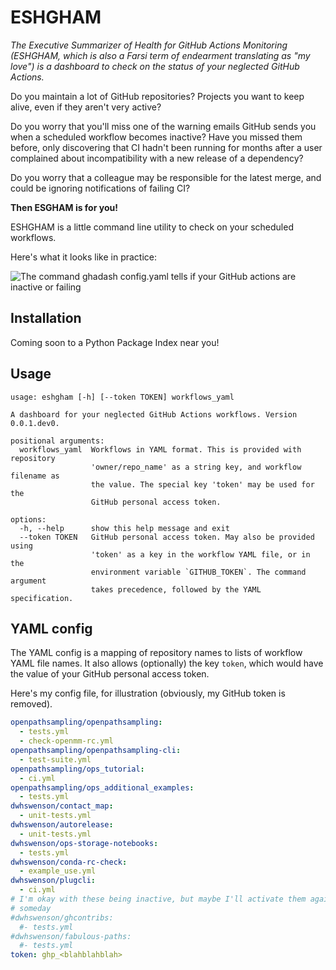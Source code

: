 # ESHGHAM

*The Executive Summarizer of Health for GitHub Actions Monitoring (ESHGHAM,
which is also a Farsi term of endearment translating as "my love") is a
dashboard to check on the status of your neglected GitHub Actions.*

Do you maintain a lot of GitHub repositories? Projects you want to keep alive,
even if they aren't very active?

Do you worry that you'll miss one of the warning emails GitHub sends you when a
scheduled workflow becomes inactive? Have you missed them before, only
discovering that CI hadn't been running for months after a user complained
about incompatibility with a new release of a dependency?

Do you worry that a colleague may be responsible for the latest merge, and
could be ignoring notifications of failing CI?

**Then ESGHAM is for you!**

ESHGHAM is a little command line utility to check on your scheduled workflows.

Here's what it looks like in practice:

![The command ghadash config.yaml tells if your GitHub actions are inactive or
failing](ghadash.gif)

## Installation

Coming soon to a Python Package Index near you!

<!-- 
python -m pip install ghadash
-->

## Usage

```text
usage: eshgham [-h] [--token TOKEN] workflows_yaml

A dashboard for your neglected GitHub Actions workflows. Version 0.0.1.dev0.

positional arguments:
  workflows_yaml  Workflows in YAML format. This is provided with repository
                  'owner/repo_name' as a string key, and workflow filename as
                  the value. The special key 'token' may be used for the
                  GitHub personal access token.

options:
  -h, --help      show this help message and exit
  --token TOKEN   GitHub personal access token. May also be provided using
                  'token' as a key in the workflow YAML file, or in the
                  environment variable `GITHUB_TOKEN`. The command argument
                  takes precedence, followed by the YAML specification.
```

## YAML config

The YAML config is a mapping of repository names to lists of workflow YAML file
names. It also allows (optionally) the key `token`, which would have the value
of your GitHub personal access token.

Here's my config file, for illustration (obviously, my GitHub token is removed).

```yaml
openpathsampling/openpathsampling:
  - tests.yml
  - check-openmm-rc.yml
openpathsampling/openpathsampling-cli:
  - test-suite.yml
openpathsampling/ops_tutorial:
  - ci.yml
openpathsampling/ops_additional_examples:
  - tests.yml
dwhswenson/contact_map:
  - unit-tests.yml
dwhswenson/autorelease:
  - unit-tests.yml
dwhswenson/ops-storage-notebooks:
  - tests.yml
dwhswenson/conda-rc-check:
  - example_use.yml
dwhswenson/plugcli:
  - ci.yml
# I'm okay with these being inactive, but maybe I'll activate them again
# someday
#dwhswenson/ghcontribs:
  #- tests.yml
#dwhswenson/fabulous-paths:
  #- tests.yml
token: ghp_<blahblahblah>
```
